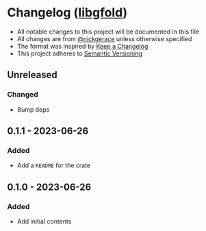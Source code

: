 # Changelog ([libgfold](./README.md))

- All notable changes to this project will be documented in this file
- All changes are from [@nickgerace](https://github.com/nickgerace) unless otherwise specified
- The format was inspired by [Keep a Changelog](https://keepachangelog.com/en/1.0.0/)
- This project adheres to [Semantic Versioning](https://semver.org/spec/v2.0.0.html)

## Unreleased

<!-- The latest version contains all changes. -->

### Changed

- Bump deps

## 0.1.1 - 2023-06-26

### Added

- Add a `README` for the crate

## 0.1.0 - 2023-06-26

### Added

- Add initial contents
